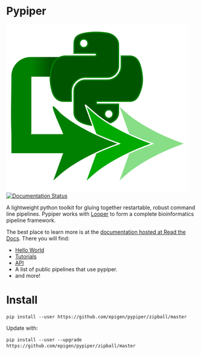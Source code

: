 # Pypiper

![Pypiper logo](logo_pypiper.svg)
[![Documentation Status](https://readthedocs.org/projects/pypiper/badge/?version=latest)](http://pypiper.readthedocs.org/en/latest/?badge=latest)

A lightweight python toolkit for gluing together restartable, robust command line pipelines. Pypiper works with [Looper](http://github.com/epigen/looper) to form a complete bioinformatics pipeline framework.

The best place to learn more is at the [documentation hosted at Read the Docs](http://pypiper.readthedocs.org/). There you will find:

* [Hello World](http://pypiper.readthedocs.io/en/latest/hello-world.html)
* [Tutorials](http://pypiper.readthedocs.io/en/latest/tutorials.html)
* [API](http://pypiper.readthedocs.io/en/latest/api.html)
* A list of public pipelines that use pypiper.
* and more!

# Install

```
pip install --user https://github.com/epigen/pypiper/zipball/master
```

Update with:

```
pip install --user --upgrade https://github.com/epigen/pypiper/zipball/master
```
